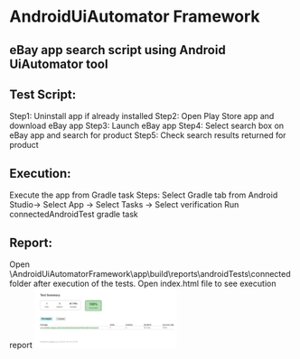 # AndroidUiAutomator Framework

## eBay app search script using Android UiAutomator tool

## Test Script:
Step1: Uninstall app if already installed
Step2: Open Play Store app and download eBay app
Step3: Launch eBay app
Step4: Select search box on eBay app and search for product
Step5: Check search results returned for product

## Execution:
Execute the app from Gradle task
Steps: Select Gradle tab from Android Studio-> Select App -> Select Tasks -> Select verification
Run connectedAndroidTest gradle task

## Report:
Open <folder location>\AndroidUiAutomatorFramework\app\build\reports\androidTests\connected folder after execution of the tests.
Open index.html file to see execution report
<img src="screenshots/report_screen.png" width="50%" />


